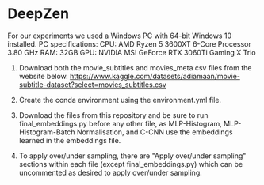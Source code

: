 # DeepZen

For our experiments we used a Windows PC with 64-bit Windows 10 installed.
PC specifications:
CPU: AMD Ryzen 5 3600XT 6-Core Processor               3.80 GHz
RAM: 32GB
GPU: NVIDIA MSI GeForce RTX 3060Ti Gaming X Trio 


1) Download both the movie_subtitles and movies_meta csv files from the website below.
https://www.kaggle.com/datasets/adiamaan/movie-subtitle-dataset?select=movies_subtitles.csv

2) Create the conda environment using the environment.yml file.

3) Download the files from this repository and be sure to run final_embeddings.py before any other file, as MLP-Histogram, MLP-Histogram-Batch Normalisation, and C-CNN use the embeddings learned in the embeddings file.

4) To apply over/under sampling, there are "Apply over/under sampling" sections within each file (except final_embeddings.py) which can be uncommented as desired to apply over/under sampling.
